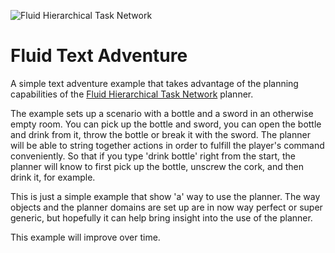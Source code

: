 ![Fluid Hierarchical Task Network](https://i.imgur.com/xKfIV0f.png)
# Fluid Text Adventure
A simple text adventure example that takes advantage of the planning capabilities of the [Fluid Hierarchical Task Network](https://github.com/ptrefall/fluid-hierarchical-task-network) planner.

The example sets up a scenario with a bottle and a sword in an otherwise empty room. You can pick up the bottle and sword, you can open the bottle and drink from it, throw the bottle or break it with the sword. The planner will be able to string together actions in order to fulfill the player's command conveniently. So that if you type 'drink bottle' right from the start, the planner will know to first pick up the bottle, unscrew the cork, and then drink it, for example.

This is just a simple example that show 'a' way to use the planner. The way objects and the planner domains are set up are in now way perfect or super generic, but hopefully it can help bring insight into the use of the planner.

This example will improve over time.
